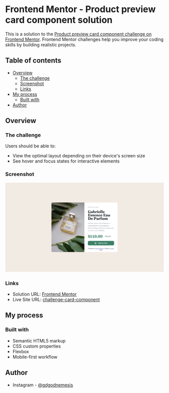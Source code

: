 # Frontend Mentor - Product preview card component solution

This is a solution to the [Product preview card component challenge on Frontend Mentor](https://www.frontendmentor.io/challenges/product-preview-card-component-GO7UmttRfa). Frontend Mentor challenges help you improve your coding skills by building realistic projects. 

## Table of contents

- [Overview](#overview)
  - [The challenge](#the-challenge)
  - [Screenshot](#screenshot)
  - [Links](#links)
- [My process](#my-process)
  - [Built with](#built-with)
- [Author](#author)

## Overview

### The challenge

Users should be able to:

- View the optimal layout depending on their device's screen size
- See hover and focus states for interactive elements

### Screenshot

![](./screenshot.png)

### Links

- Solution URL: [Frontend Mentor](https://www.frontendmentor.io/solutions/product-preview-card-component-TzDNyu16FE)
- Live Site URL: [challenge-card-component](https://luciano275.github.io/challenge-card-component/)

## My process

### Built with

- Semantic HTML5 markup
- CSS custom properties
- Flexbox
- Mobile-first workflow

## Author

- Instagram - [@gdgodnemesis](https://www.instagram.com/gdgodnemesis/)
